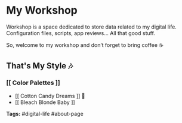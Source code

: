 # My Workshop

Workshop is a space dedicated to store data related to my digital life. Configuration files, scripts, app reviews… All that good stuff.

So, welcome to my workshop and don’t forget to bring coffee ☕️

## That's My Style 🎶

### [[ Color Palettes ]]
 
- [[ Cotton Candy Dreams ]] 🍬
- [[ Bleach Blonde Baby ]]

**Tags:** #digital-life #about-page 